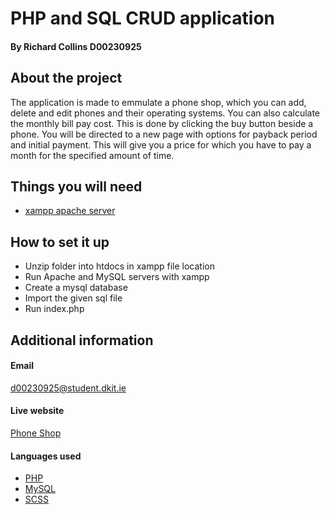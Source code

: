 # PHP and SQL CRUD application
#### By Richard Collins D00230925

## About the project
The application is made to emmulate a phone shop, which you can add, delete and edit phones and their operating systems. 
You can also calculate the monthly bill pay cost. This is done by clicking the buy button beside a phone. You will be directed to a new page with options for payback period and initial payment.
This will give you a price for which you have to pay a month for the specified amount of time.

## Things you will need
- <a href="https://www.apachefriends.org/download.html" target="_blank">xampp apache server</a>

## How to  set it up
- Unzip folder into htdocs in xampp file location
- Run Apache and MySQL servers with xampp
- Create a mysql database
- Import the given sql file
- Run index.php

## Additional information
#### Email
d00230925@student.dkit.ie
#### Live website
<a href="https://mysql04.comp.dkit.ie/D00230925/PhoneShop/index.php" target="_blank">Phone Shop</a>
#### Languages used
- [PHP](https://www.php.net/)
- [MySQL](https://www.mysql.com/)
- [SCSS](https://sass-lang.com/)
